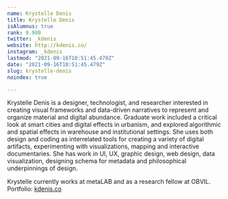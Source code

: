 ```yaml
---
name: Krystelle Denis
title: Krystelle Denis
isAlumnus: true
rank: 9.999
twitter: _kdenis
website: http://kdenis.co/
instagram: _kdenis
lastmod: "2021-09-16T10:51:45.479Z"
date: "2021-09-16T10:51:45.479Z"
slug: krystelle-denis
noindex: true

---
```

Krystelle Denis is a designer, technologist, and researcher interested in creating visual frameworks and data-driven narratives to represent and organize material and digital abundance. Graduate work included a critical look at smart cities and
digital effects in urbanism, and explored algorithmic and spatial effects in warehouse and institutional settings. She uses both design and coding as interrelated tools for creating a variety of digital artifacts, experimenting with visualizations, mapping and interactive documentaries. She has work in UI, UX, graphic design, web design, data visualization, designing schema for metadata and philosophical underpinnings of design. 

Krystelle currently works at metaLAB and as a research fellow at OBVIL. Portfolio: <a href="http://kdenis.co" target="_blank">kdenis.co</a>